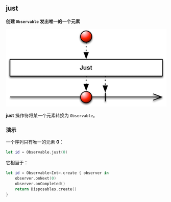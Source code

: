 ## just

**创建 `Observable` 发出唯一的一个元素**

![](/assets/Operator/Operators/just.png)

**just** 操作符将某一个元素转换为 `Observable`。

### 演示

一个序列只有唯一的元素 **0**：

```swift
let id = Observable.just(0)
```

它相当于：

```swift
let id = Observable<Int>.create { observer in
    observer.onNext(0)
    observer.onCompleted()
    return Disposables.create()
}
```
